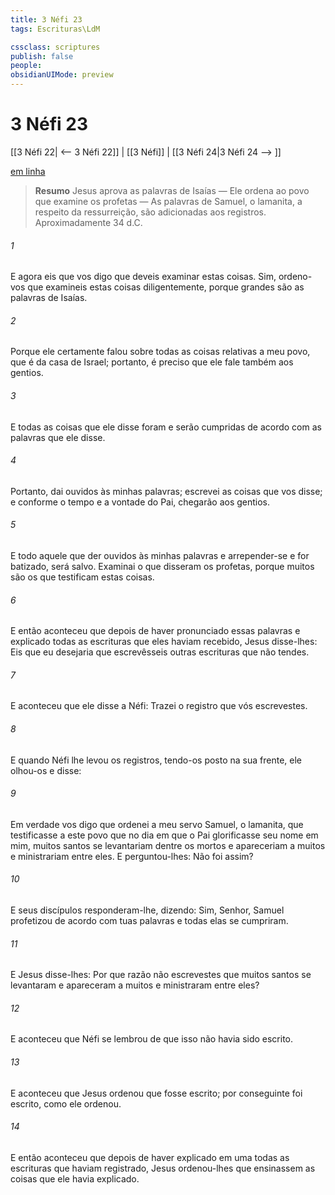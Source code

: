 ```yaml
---
title: 3 Néfi 23
tags: Escrituras\LdM

cssclass: scriptures
publish: false
people:
obsidianUIMode: preview
---
```


# 3 Néfi 23
[[3 Néfi 22| <-- 3 Néfi 22]] | [[3 Néfi]] | [[3 Néfi 24|3 Néfi 24 --> ]]

[em linha](https://churchofjesuschrist.org/study/scriptures/bofm/3-ne/23?lang=por)

> __Resumo__
Jesus aprova as palavras de Isaías — Ele ordena ao povo que examine os profetas — As palavras de Samuel, o lamanita, a respeito da ressurreição, são adicionadas aos registros. Aproximadamente 34 d.C.

###### 1 
E agora eis que vos digo que deveis examinar estas coisas. Sim, ordeno-vos que examineis estas coisas diligentemente, porque grandes são as palavras de Isaías.

###### 2 
Porque ele certamente falou sobre todas as coisas relativas a meu povo, que é da casa de Israel; portanto, é preciso que ele fale também aos gentios.

###### 3 
E todas as coisas que ele disse foram e serão cumpridas de acordo com as palavras que ele disse.

###### 4 
Portanto, dai ouvidos às minhas palavras; escrevei as coisas que vos disse; e conforme o tempo e a vontade do Pai, chegarão aos gentios.

###### 5 
E todo aquele que der ouvidos às minhas palavras e arrepender-se e for batizado, será salvo. Examinai o que disseram os profetas, porque muitos são os que testificam estas coisas.

###### 6 
E então aconteceu que depois de haver pronunciado essas palavras e explicado todas as escrituras que eles haviam recebido, Jesus disse-lhes: Eis que eu desejaria que escrevêsseis outras escrituras que não tendes.

###### 7 
E aconteceu que ele disse a Néfi: Trazei o registro que vós escrevestes.

###### 8 
E quando Néfi lhe levou os registros, tendo-os posto na sua frente, ele olhou-os e disse:

###### 9 
Em verdade vos digo que ordenei a meu servo Samuel, o lamanita, que testificasse a este povo que no dia em que o Pai glorificasse seu nome em mim, muitos santos se levantariam dentre os mortos e apareceriam a muitos e ministrariam entre eles. E perguntou-lhes: Não foi assim?

###### 10 
E seus discípulos responderam-lhe, dizendo: Sim, Senhor, Samuel profetizou de acordo com tuas palavras e todas elas se cumpriram.

###### 11 
E Jesus disse-lhes: Por que razão não escrevestes que muitos santos se levantaram e apareceram a muitos e ministraram entre eles?

###### 12 
E aconteceu que Néfi se lembrou de que isso não havia sido escrito.

###### 13 
E aconteceu que Jesus ordenou que fosse escrito; por conseguinte foi escrito, como ele ordenou.

###### 14 
E então aconteceu que depois de haver explicado em uma todas as escrituras que haviam registrado, Jesus ordenou-lhes que ensinassem as coisas que ele havia explicado.

